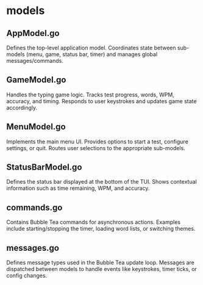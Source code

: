 
# models

## AppModel.go

Defines the top-level application model. Coordinates state between sub-models (menu, game, status bar, timer) and manages global messages/commands.

## GameModel.go

Handles the typing game logic. Tracks test progress, words, WPM, accuracy, and timing. Responds to user keystrokes and updates game state accordingly.

## MenuModel.go

Implements the main menu UI. Provides options to start a test, configure settings, or quit. Routes user selections to the appropriate sub-models.

## StatusBarModel.go

Defines the status bar displayed at the bottom of the TUI. Shows contextual information such as time remaining, WPM, and accuracy.

## commands.go

Contains Bubble Tea commands for asynchronous actions. Examples include starting/stopping the timer, loading word lists, or switching themes.

## messages.go

Defines message types used in the Bubble Tea update loop. Messages are dispatched between models to handle events like keystrokes, timer ticks, or config changes.


